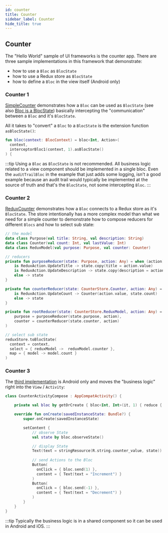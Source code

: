 ```yaml
---
id: counter
title: Counter
sidebar_label: Counter
hide_title: true
---
```


## Counter

The "Hello World" sample of UI frameworks is the counter app. There are three sample implementations in this framework that demonstrate:
- how to use a `Bloc` as `BlocState`
- how to use a Redux store as `BlocState`
- how to define a `Bloc` in the view itself (Android only)

### Counter 1

[SimpleCounter](https://github.com/1gravity/Kotlin-Bloc/blob/master/bloc-samples/src/commonMain/kotlin/com/onegravity/bloc/sample/counter/SimpleCounter.kt) demonstrates how a `Bloc` can be used as `BlocState` (see also [Bloc is a BlocState](../architecture/blocstate/bloc_state.md#bloc-isa-blocstate)) basically intercepting the "communication" between a `Bloc` and it's `BlocState`. 

All it takes to "convert" a `Bloc` to a `BlocState` is the extension function `asBlocState()`:

```kotlin
fun bloc(context: BlocContext) = bloc<Int, Action>(
  context,
  interceptorBloc1(context, 1).asBlocState()
) {
```

:::tip
Using a `Bloc` as `BlocState` is not recommended. All business logic related to a view component should be implemented in a single bloc. Even the `auditTrailBloc` in the example that just adds some logging, isn't a good example because an audit trail would typically be implemented at the source of truth and that's the `BlocState`, not some intercepting `Bloc`.
:::

### Counter 2

[ReduxCounter](https://github.com/1gravity/Kotlin-Bloc/blob/master/bloc-samples/src/commonMain/kotlin/com/onegravity/bloc/sample/counter/ReduxCounter.kt) demonstrates how a `Bloc` connects to a Redux store as it's `BlocState`. The store intentionally has a more complex model than what we need for a simple counter to demonstrate how to compose reducers for different `Blocs` and how to select sub state:

```kotlin
// the model
data class Purpose(val title: String, val description: String)
data class Counter(val count: Int, val lastValue: Int)
data class ReduxModel(val purpose: Purpose, val counter: Counter)
```

```kotlin
// reducers
private fun purposeReducer(state: Purpose, action: Any) = when (action) {
    is ReduxAction.UpdateTitle -> state.copy(title = action.value)
    is ReduxAction.UpdateDescription -> state.copy(description = action.value)
    else -> state
}

private fun counterReducer(state: CounterStore.Counter, action: Any) = when (action) {
    is ReduxAction.UpdateCount -> Counter(action.value, state.count)
    else -> state
}

private fun rootReducer(state: CounterStore.ReduxModel, action: Any) = ReduxModel(
    purpose = purposeReducer(state.purpose, action),
    counter = counterReducer(state.counter, action)
)
```

```kotlin
// select sub state
reduxStore.toBlocState(
  context = context,
  select = { reduxModel ->  reduxModel.counter },
  map = { model -> model.count }
)
```

### Counter 3

The [third implementation](https://github.com/1gravity/Kotlin-Bloc/blob/master/androidApp/src/main/kotlin/com/onegravity/bloc/counter/CounterActivityCompose.kt) is Android only and moves the "business logic" right into the `View` / `Activity`:

```kotlin
class CounterActivityCompose : AppCompatActivity() {

    private val bloc by getOrCreate { bloc<Int, Int>(it, 1) { reduce { state + action } } }

    override fun onCreate(savedInstanceState: Bundle?) {
        super.onCreate(savedInstanceState)

        setContent {
            // observe State
            val state by bloc.observeState()

            // display State
            Text(text = stringResource(R.string.counter_value, state))
            
            // send Actions to the Bloc
            Button(
              onClick = { bloc.send(1) },
              content = { Text(text = "Increment") }
            )
            Button(
              onClick = { bloc.send(-1) },
              content = { Text(text = "Decrement") }
            )
        }
    }
}
```

:::tip
Typically the business logic is in a shared component so it can be used in Android and iOS. 
:::